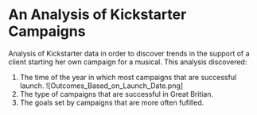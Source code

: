 # An Analysis of Kickstarter Campaigns
Analysis of Kickstarter data in order to discover trends in the support of a client starting her own campaign for a musical.
This analysis discovered:
1. The time of the year in which most campaigns that are successful launch. ![Outcomes_Based_on_Launch_Date.png]
2. The type of campaigns that are successful in Great Britian.
3. The goals set by campaigns that are more often fufilled.
